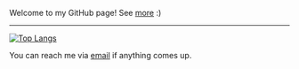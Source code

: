 Welcome to my GitHub page! See [more](https://yx1441.github.io) :)

---

[![Top Langs](https://github-readme-stats.vercel.app/api/top-langs/?username=yx1441&layout=compact)](https://github.com/anuraghazra/github-readme-stats)

You can reach me via [email](mailto:yao.xu@nyu.edu?subject=GitHub) if anything comes up.
